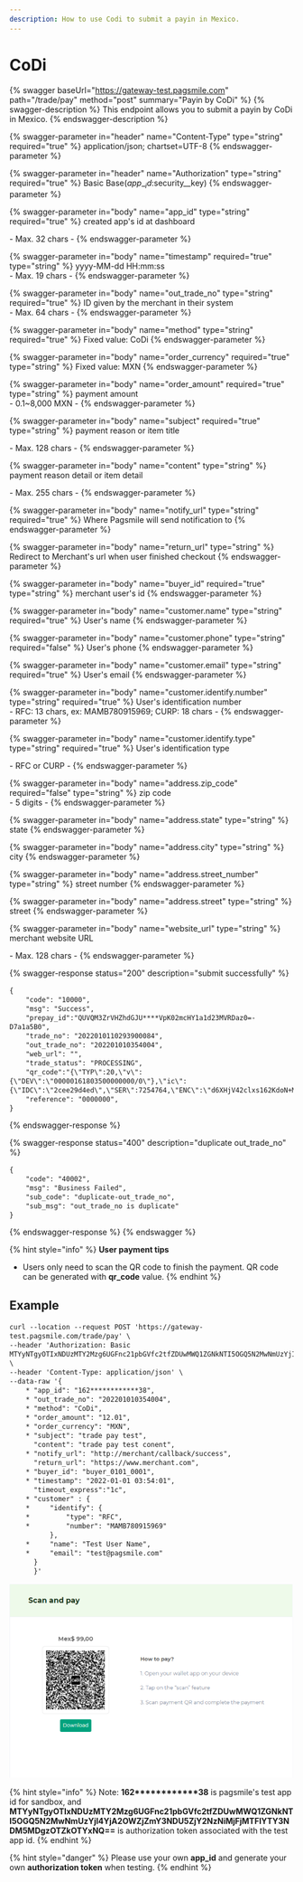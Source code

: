 ```yaml
---
description: How to use Codi to submit a payin in Mexico.
---
```


# CoDi

{% swagger baseUrl="https://gateway-test.pagsmile.com" path="/trade/pay" method="post" summary="Payin by CoDi" %}
{% swagger-description %}
This endpoint allows you to submit a payin by CoDi in Mexico.
{% endswagger-description %}

{% swagger-parameter in="header" name="Content-Type" type="string" required="true" %}
application/json; chartset=UTF-8
{% endswagger-parameter %}

{% swagger-parameter in="header" name="Authorization" type="string" required="true" %}
Basic Base($app\__id:$security\__key)
{% endswagger-parameter %}

{% swagger-parameter in="body" name="app_id" type="string" required="true" %}
created app's id at dashboard

\- Max. 32 chars -
{% endswagger-parameter %}

{% swagger-parameter in="body" name="timestamp" required="true" type="string" %}
yyyy-MM-dd HH:mm:ss\
\- Max. 19 chars -
{% endswagger-parameter %}

{% swagger-parameter in="body" name="out_trade_no" type="string" required="true" %}
ID given by the merchant in their system\
\- Max. 64 chars -&#x20;
{% endswagger-parameter %}

{% swagger-parameter in="body" name="method" type="string" required="true" %}
Fixed value: CoDi
{% endswagger-parameter %}

{% swagger-parameter in="body" name="order_currency" required="true" type="string" %}
Fixed value: MXN
{% endswagger-parameter %}

{% swagger-parameter in="body" name="order_amount" required="true" type="string" %}
payment amount\
\- 0.1\~8,000 MXN -
{% endswagger-parameter %}

{% swagger-parameter in="body" name="subject" required="true" type="string" %}
payment reason or item title

\- Max. 128 chars -
{% endswagger-parameter %}

{% swagger-parameter in="body" name="content" type="string" %}
payment reason detail or item detail

\- Max. 255 chars -
{% endswagger-parameter %}

{% swagger-parameter in="body" name="notify_url" type="string" required="true" %}
Where Pagsmile will send notification to
{% endswagger-parameter %}

{% swagger-parameter in="body" name="return_url" type="string" %}
Redirect to Merchant's url when user finished checkout
{% endswagger-parameter %}

{% swagger-parameter in="body" name="buyer_id" required="true" type="string" %}
merchant user's id
{% endswagger-parameter %}

{% swagger-parameter in="body" name="customer.name" type="string" required="true" %}
User's name
{% endswagger-parameter %}

{% swagger-parameter in="body" name="customer.phone" type="string" required="false" %}
User's phone
{% endswagger-parameter %}

{% swagger-parameter in="body" name="customer.email" type="string" required="true" %}
User's email
{% endswagger-parameter %}

{% swagger-parameter in="body" name="customer.identify.number" type="string" required="true" %}
User's identification number\
\- RFC: 13 chars, ex: MAMB780915969; CURP: 18 chars -
{% endswagger-parameter %}

{% swagger-parameter in="body" name="customer.identify.type" type="string" required="true" %}
User's identification type

\- RFC or CURP -
{% endswagger-parameter %}

{% swagger-parameter in="body" name="address.zip_code" required="false" type="string" %}
zip code\
\- 5 digits -
{% endswagger-parameter %}

{% swagger-parameter in="body" name="address.state" type="string" %}
state
{% endswagger-parameter %}

{% swagger-parameter in="body" name="address.city" type="string" %}
city
{% endswagger-parameter %}

{% swagger-parameter in="body" name="address.street_number" type="string" %}
street number
{% endswagger-parameter %}

{% swagger-parameter in="body" name="address.street" type="string" %}
street
{% endswagger-parameter %}

{% swagger-parameter in="body" name="website_url" type="string" %}
merchant website URL

\- Max. 128 chars -
{% endswagger-parameter %}

{% swagger-response status="200" description="submit successfully" %}
```
{
    "code": "10000",
    "msg": "Success",
    "prepay_id":"QUVQM3ZrVHZhdGJU****VpK02mcHY1a1d23MVRDaz0=-D7a1a5B0",
    "trade_no": "2022010110293900084",
    "out_trade_no": "202201010354004",
    "web_url": "",
    "trade_status": "PROCESSING",
    "qr_code":"{\"TYP\":20,\"v\":{\"DEV\":\"00000161803500000000/0\"},\"ic\":{\"IDC\":\"2cee29d4ed\",\"SER\":7254764,\"ENC\":\"d6XHjV42clxs162KdoN+Md4yJlnoh3Rpj9L+/gM4QnqFt2I+qJrGIAIbi4oX743+xK7apETvIpn+IDQ2tbjTN8Zo4WiPwPaDBIndqrvEoZbixTFPvoqIU+Cb0YVrwR/BeZ2AcikYvNZjvU8SGT/4X4MmbOT/aubVvVse8//CNTCc****L0wG7E5cMSY2zXARRWLfkFSjwCt7xqjklPwxsV2Z0N25m0epbvXyhCr48w5rKTmmTIiSkJoBrQRHIJX45*****180BWsYs4nwNfQT65c//v2IfQxbb03NSwF*****hwpHkCszGzEO8xXHXNCQ/FjbNrcyT6bkSS0EK8L//AyX99oR4808V****FU+3lpL7xW6YBL+0Q30ogdFw==\"},\"CRY\":\"bPi7ICAIYZ+7klXLtfDvHdDSNa0dO0wazXtC9l8OaYM=\"}",
    "reference": "0000000",
}
```
{% endswagger-response %}

{% swagger-response status="400" description="duplicate out_trade_no" %}
```
{
    "code": "40002",
    "msg": "Business Failed",
    "sub_code": "duplicate-out_trade_no",
    "sub_msg": "out_trade_no is duplicate"
}
```
{% endswagger-response %}
{% endswagger %}

{% hint style="info" %}
**User payment tips**

* Users only need to scan the QR code to finish the payment. QR code can be generated with **qr\_code** value.
{% endhint %}

## Example

```
curl --location --request POST 'https://gateway-test.pagsmile.com/trade/pay' \
--header 'Authorization: Basic MTYyNTgyOTIxNDUzMTY2Mzg6UGFnc21pbGVfc2tfZDUwMWQ1ZGNkNTI5OGQ5N2MwNmUzYjI4YjA2OWZjZmY3NDU5ZjY2NzNiMjFjMTFlYTY3NDM5MDgzOTZkOTYxNQ==' \
--header 'Content-Type: application/json' \
--data-raw '{
    * "app_id": "162************38",
    * "out_trade_no": "202201010354004",
    * "method": "CoDi",
    * "order_amount": "12.01",
    * "order_currency": "MXN",
    * "subject": "trade pay test",
      "content": "trade pay test conent",
    * "notify_url": "http://merchant/callback/success",
      "return_url": "https://www.merchant.com",
    * "buyer_id": "buyer_0101_0001",
    * "timestamp": "2022-01-01 03:54:01",
      "timeout_express":"1c",
    * "customer" : {
    *     "identify": {
    *         "type": "RFC",
    *         "number": "MAMB780915969"
          },
    *     "name": "Test User Name",
    *     "email": "test@pagsmile.com"
      }
      }'
```

![Example of payment page](<../../../.gitbook/assets/image (19).png>)

{% hint style="info" %}
Note:  **162\*\*\*\*\*\*\*\*\*\*\*\*38** is pagsmile's test app id for sandbox, and **MTYyNTgyOTIxNDUzMTY2Mzg6UGFnc21pbGVfc2tfZDUwMWQ1ZGNkNTI5OGQ5N2MwNmUzYjI4YjA2OWZjZmY3NDU5ZjY2NzNiMjFjMTFlYTY3NDM5MDgzOTZkOTYxNQ==** is authorization token associated with the test app id.&#x20;
{% endhint %}

{% hint style="danger" %}
Please use your own **app\_id** and generate your own **authorization token** when testing.
{% endhint %}
